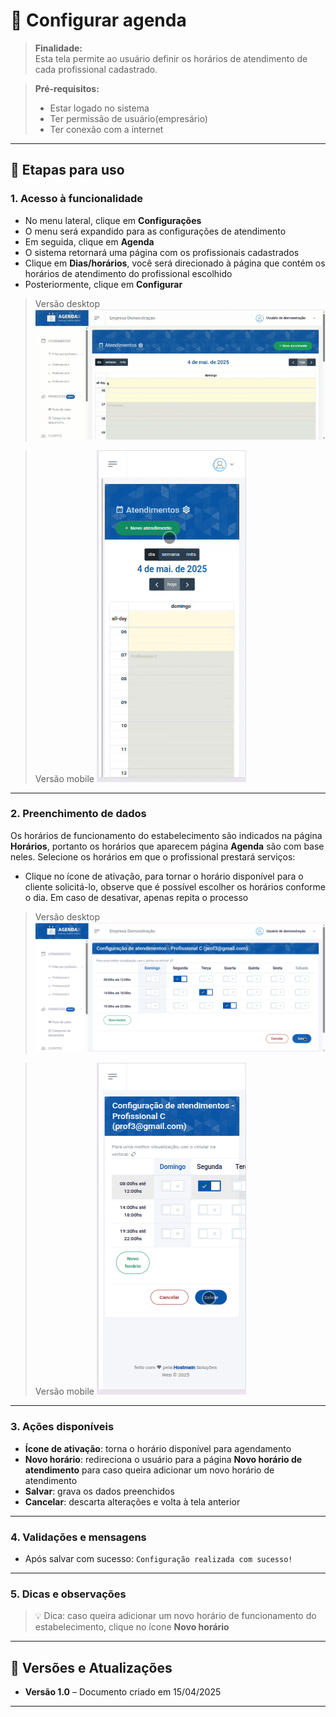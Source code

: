 # 📘 Configurar agenda 

> **Finalidade:**  
> Esta tela permite ao usuário definir os horários de atendimento de cada profissional cadastrado.

> **Pré-requisitos:**    
> - Estar logado no sistema  
> - Ter permissão de usuário(empresário) 
> - Ter conexão com a internet

---

## 🧭 Etapas para uso

### 1. Acesso à funcionalidade
- No menu lateral, clique em **Configurações**
- O menu será expandido para as configurações de atendimento
- Em seguida, clique em **Agenda**
- O sistema retornará uma página com os profissionais cadastrados
- Clique em **Dias/horários**, você será direcionado à página que contém os horários de atendimento do profissional escolhido
- Posteriormente, clique em **Configurar**

> Versão desktop
![Alt text](img/Desktop/agenda_parte1.gif)

> Versão mobile
![Alt text](img/Mobile/agenda_parte1.gif)

---

### 2. Preenchimento de dados
Os horários de funcionamento do estabelecimento são indicados na página **Horários**, portanto os horários que aparecem página **Agenda** são com base neles.
Selecione os horários em que o profissional prestará serviços:

- Clique no ícone de ativação, para tornar o horário disponível para o cliente solicitá-lo, observe que é possível escolher os horários conforme o dia. Em caso de desativar, apenas repita o processo

> Versão desktop
![Alt text](img/Desktop/agenda_parte2.png)

> Versão mobile
![Alt text](img/Mobile/agenda_parte2.png)

---

### 3. Ações disponíveis
- **Ícone de ativação**: torna o horário disponível para agendamento
- **Novo horário**: redireciona o usuário para a página **Novo horário de atendimento** para caso queira adicionar um novo horário de atendimento
- **Salvar**: grava os dados preenchidos  
- **Cancelar**: descarta alterações e volta à tela anterior  

---

### 4. Validações e mensagens
- Após salvar com sucesso: `Configuração realizada com sucesso!`  

---

### 5. Dicas e observações
> 💡 Dica: caso queira adicionar um novo horário de funcionamento do estabelecimento, clique no ícone **Novo horário** 

---

## 🔄 Versões e Atualizações

- **Versão 1.0** – Documento criado em 15/04/2025

---
